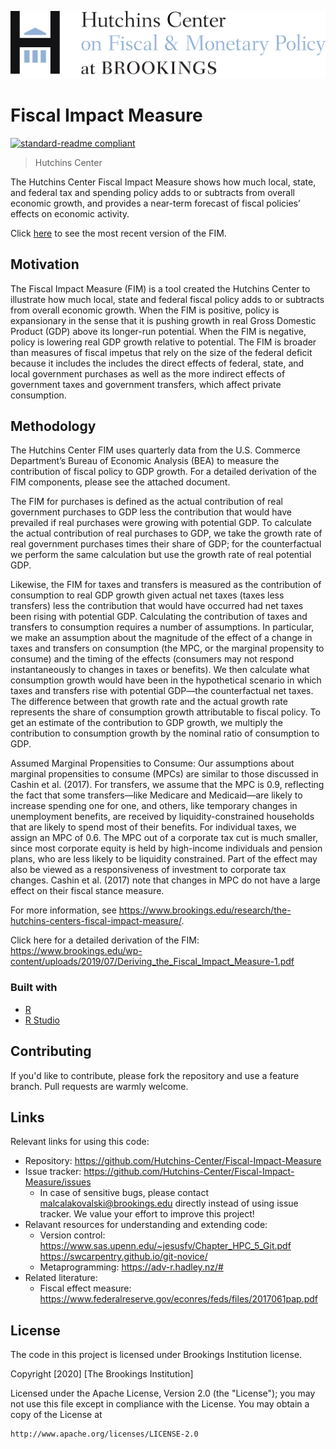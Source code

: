 
![Logo of the project](https://github.com/Hutchins-Center/Fiscal-Impact-Measure/blob/master/images/HC_NEW_BROOKINGS_RGB.jpg)

# Fiscal Impact Measure
[![standard-readme compliant](https://img.shields.io/badge/readme%20style-standard-brightgreen.svg?style=flat-square)](https://github.com/RichardLitt/standard-readme)

> Hutchins Center

The Hutchins Center Fiscal Impact Measure shows how much local, state, and federal tax and spending policy adds to or subtracts from overall economic growth, and provides a near-term forecast of fiscal policies’ effects on economic activity.

Click [here](https://www.brookings.edu/interactives/hutchins-center-fiscal-impact-measure/) to see the most recent version of the FIM.
## Motivation

The Fiscal Impact Measure (FIM) is a tool created the Hutchins Center to illustrate how much local, state and federal fiscal policy adds to or subtracts from overall economic growth. When the FIM is positive, policy is expansionary in the sense that it is pushing growth in real Gross Domestic Product (GDP) above its longer-run potential. When the FIM is negative, policy is lowering real GDP growth relative to potential. The FIM is broader than measures of fiscal impetus that rely on the size of the federal deficit because it includes the includes the direct effects of federal, state, and local government purchases as well as the more indirect effects of government taxes and government transfers, which affect private consumption.

## Methodology

The Hutchins Center FIM uses quarterly data from the U.S. Commerce Department’s Bureau of Economic Analysis (BEA) to measure the contribution of fiscal policy to GDP growth.  For a detailed derivation of the FIM components, please see the attached document.

The FIM for purchases is defined as the actual contribution of real government purchases to GDP less the contribution that would have prevailed if real purchases were growing with potential GDP. To calculate the actual contribution of real purchases to GDP, we take the growth rate of real government purchases times their share of GDP; for the counterfactual we perform the same calculation but use the growth rate of real potential GDP.

Likewise, the FIM for taxes and transfers is measured as the contribution of consumption to real GDP growth given actual net taxes (taxes less transfers) less the contribution that would have occurred had net taxes been rising with potential GDP. Calculating the contribution of taxes and transfers to consumption requires a number of assumptions. In particular, we make an assumption about the magnitude of the effect of a change in taxes and transfers on consumption (the MPC, or the marginal propensity to consume) and the timing of the effects (consumers may not respond instantaneously to changes in taxes or benefits). We then calculate what consumption growth would have been in the hypothetical scenario in which taxes and transfers rise with potential GDP—the counterfactual net taxes. The difference between that growth rate and the actual growth rate represents the share of consumption growth attributable to fiscal policy. To get an estimate of the contribution to GDP growth, we multiply the contribution to consumption growth by the nominal ratio of consumption to GDP.

Assumed Marginal Propensities to Consume: Our assumptions about marginal propensities to consume (MPCs) are similar to those discussed in Cashin et al. (2017). For transfers, we assume that the MPC is 0.9, reflecting the fact that some transfers—like Medicare and Medicaid—are likely to increase spending one for one, and others, like temporary changes in unemployment benefits, are received by liquidity-constrained households that are likely to spend most of their benefits. For individual taxes, we assign an MPC of 0.6. The MPC out of a corporate tax cut is much smaller, since most corporate equity is held by high-income individuals and pension plans, who are less likely to be liquidity constrained. Part of the effect may also be viewed as a responsiveness of investment to corporate tax changes. Cashin et al. (2017) note that changes in MPC do not have a large effect on their fiscal stance measure.

For more information, see https://www.brookings.edu/research/the-hutchins-centers-fiscal-impact-measure/.

Click here for a detailed derivation of the FIM: https://www.brookings.edu/wp-content/uploads/2019/07/Deriving_the_Fiscal_Impact_Measure-1.pdf

### Built with
* [R](https://www.r-project.org/)
* [R Studio](https://rstudio.com/)


## Contributing

If you'd like to contribute, please fork the repository and use a feature
branch. Pull requests are warmly welcome.


## Links

Relevant links for using this code:
- Repository: https://github.com/Hutchins-Center/Fiscal-Impact-Measure
- Issue tracker: https://github.com/Hutchins-Center/Fiscal-Impact-Measure/issues
  - In case of sensitive bugs, please contact malcalakovalski@brookings.edu
    directly instead of using issue tracker. We value your effort
    to improve this project!
- Relavant resources for understanding and extending code:
  - Version control: https://www.sas.upenn.edu/~jesusfv/Chapter_HPC_5_Git.pdf
                     https://swcarpentry.github.io/git-novice/
  - Metaprogramming: https://adv-r.hadley.nz/#
- Related literature:
  -  Fiscal effect measure: https://www.federalreserve.gov/econres/feds/files/2017061pap.pdf


## License

The code in this project is licensed under Brookings Institution license.

Copyright [2020] [The Brookings Institution]

Licensed under the Apache License, Version 2.0 (the "License");
you may not use this file except in compliance with the License.
You may obtain a copy of the License at

    http://www.apache.org/licenses/LICENSE-2.0

